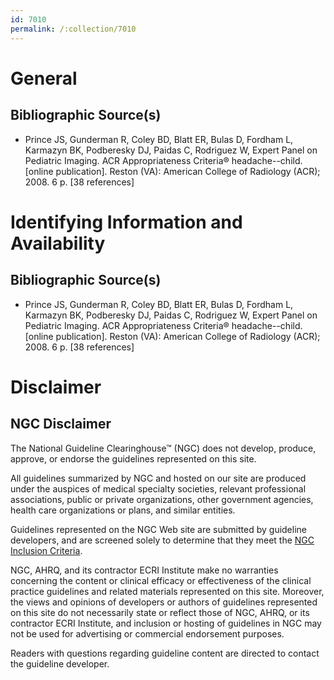 ```yaml
---
id: 7010
permalink: /:collection/7010
---
```


# General

## Bibliographic Source(s)

- Prince JS, Gunderman R, Coley BD, Blatt ER, Bulas D, Fordham L, Karmazyn BK, Podberesky DJ, Paidas C, Rodriguez W, Expert Panel on Pediatric Imaging. ACR Appropriateness Criteria® headache--child. [online publication]. Reston (VA): American College of Radiology (ACR); 2008. 6 p. [38 references]

# Identifying Information and Availability

## Bibliographic Source(s)

- Prince JS, Gunderman R, Coley BD, Blatt ER, Bulas D, Fordham L, Karmazyn BK, Podberesky DJ, Paidas C, Rodriguez W, Expert Panel on Pediatric Imaging. ACR Appropriateness Criteria® headache--child. [online publication]. Reston (VA): American College of Radiology (ACR); 2008. 6 p. [38 references]

# Disclaimer

## NGC Disclaimer

The National Guideline Clearinghouse™ (NGC) does not develop, produce, approve, or endorse the guidelines represented on this site.

All guidelines summarized by NGC and hosted on our site are produced under the auspices of medical specialty societies, relevant professional associations, public or private organizations, other government agencies, health care organizations or plans, and similar entities.

Guidelines represented on the NGC Web site are submitted by guideline developers, and are screened solely to determine that they meet the [NGC Inclusion Criteria](/help-and-about/summaries/inclusion-criteria).

NGC, AHRQ, and its contractor ECRI Institute make no warranties concerning the content or clinical efficacy or effectiveness of the clinical practice guidelines and related materials represented on this site. Moreover, the views and opinions of developers or authors of guidelines represented on this site do not necessarily state or reflect those of NGC, AHRQ, or its contractor ECRI Institute, and inclusion or hosting of guidelines in NGC may not be used for advertising or commercial endorsement purposes.

Readers with questions regarding guideline content are directed to contact the guideline developer.

